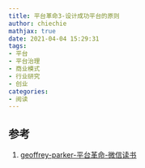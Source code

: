 ```yaml
---
title: 平台革命3-设计成功平台的原则
author: chiechie
mathjax: true
date: 2021-04-04 15:29:31
tags: 
- 平台
- 平台治理
- 商业模式
- 行业研究
- 创业
categories: 
- 阅读
---
```







## 参考

1. [geoffrey-parker-平台革命-微信读书](https://weread.qq.com/web/reader/e5332f00811e2cc6cg015c02)

